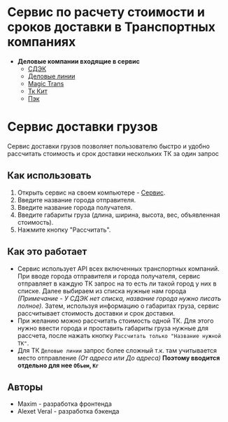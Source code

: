 # Сервис по расчету стоимости и сроков доставки в Транспортных компаниях
+ **Деловые компании входящие в сервис**
    + [СДЭК](https://www.cdek.ru/ru)
    + [Деловые линии](https://www.dellin.ru/)
    + [Magic Trans](https://magic-trans.ru)
    + [Тк Кит](https://spare.tk-kit.com)
    + [Пэк](https://pecom.ru/)
# Сервис доставки грузов

Сервис доставки грузов позволяет пользователю быстро и удобно рассчитать стоимость и срок доставки нескольких ТК за один запрос

## Как использовать

1. Открыть сервис на своем компьютере - [Сервис](http://91.109.201.60:9002/).
2. Введите название города отправителя.
3. Введите название города получателя.
4. Введите габариты груза (длина, ширина, высота, вес, объявленная стоимость).
5. Нажмите кнопку "Рассчитать".

## Как это работает

+ Сервис использует API всех включенных транспортных компаний. При вводе города отправителя и города получателя, сервис отправляет в каждую ТК запрос на то есть ли такой город у них в списке. Далее выбираем из списка нужные нам города _(Примечание - У СДЭК нет списка, название города нужно писать полное)._ Затем, используя информацию о габаритах груза, сервис рассчитывает стоимость доставки и срок доставки.
+ При желанию можно рассчитать стоимость одной ТК. Для этого нужно ввести города и проставить габариты груза нужные для рассчета, после нажать кнопку `Рассчитать только "Название нужной ТК"`.
+ Для ТК `Деловые линии` запрос более сложный т.к. там учитывается место отправление _(От адреса или До адреса)_ **Поэтому вводится отдельно для нее `Объем`, `Кг`**   

## Авторы

- Maxim - разработка фронтенда
- Alexet Veral - разработка бэкенда
